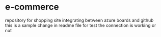 # e-commerce
repository for shopping site
integrating between azure boards and github
this is a sample change in readme file for test the connection is working or not
